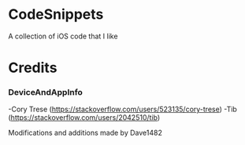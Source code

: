 # CodeSnippets
A collection of iOS code that I like


# Credits
### DeviceAndAppInfo
-Cory Trese (https://stackoverflow.com/users/523135/cory-trese)
-Tib (https://stackoverflow.com/users/2042510/tib)

Modifications and additions made by Dave1482
